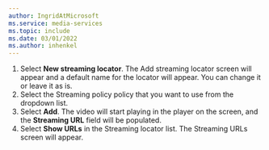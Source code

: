 ```yaml
---
author: IngridAtMicrosoft
ms.service: media-services 
ms.topic: include
ms.date: 03/01/2022
ms.author: inhenkel
---
```


1. Select **New streaming locator**. The Add streaming locator screen will appear and a default name for the locator will appear. You can change it or leave it as is.
1. Select the Streaming policy policy that you want to use from the dropdown list.
1. Select **Add**. The video will start playing in the player on the screen, and the **Streaming URL** field will be populated.
1. Select **Show URLs** in the Streaming locator list. The Streaming URLs screen will appear.